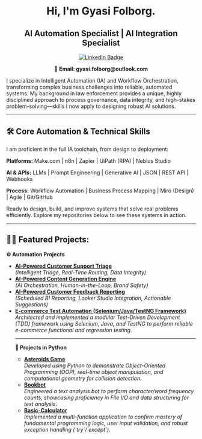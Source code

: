 <h1 align="center">Hi, I'm Gyasi Folborg.</h1>
<h2 align="center">AI Automation Specialist | AI Integration Specialist</h2>

<p align="center">
  <a href="https://www.linkedin.com/in/gyasi-folborg"><img src="https://img.shields.io/badge/LinkedIn-0077B5?style=for-the-badge&logo=linkedin&logoColor=white" alt="LinkedIn Badge"/></a>
</p>

<p align="center">
  📧 <b> Email: gyasi.folborg@outlook.com</b>
</p>

<p>
I specialize in Intelligent Automation (IA) and Workflow Orchestration, transforming complex business challenges into reliable, automated systems. My background in law enforcement provides a unique, highly disciplined approach to process governance, data integrity, and high-stakes problem-solving—skills I now apply to designing robust AI solutions.
</p>

---

<h2>🛠️ Core Automation & Technical Skills</h2>
<p>
I am proficient in the full IA toolchain, from design to deployment:
</p>
<p>
<strong>Platforms:</strong> Make.com | n8n | Zapier | UiPath (RPA) | Nebius Studio
</p>
<p>
<strong>AI & APIs:</strong> LLMs | Prompt Engineering | Generative AI | JSON | REST API | Webhooks
</p>
<p>
<strong>Process:</strong> Workflow Automation | Business Process Mapping | Miro (Design) | Agile | Git/GitHub
</p>

<p>
Ready to design, build, and improve systems that solve real problems efficiently. Explore my repositories below to see these systems in action.
</p>

---
<h2>👨‍💻 Featured Projects:</h2>

<b>⚙️ Automation Projects</b>
<ul>
    <li>
        <b><a href="https://github.com/Gfolborg/AI-Powered-Customer-Support-Triage">AI-Powered Customer Support Triage</a></b>
        <br />
        <i>(Intelligent Triage, Real-Time Routing, Data Integrity)</i>
    </li>
    <li>
        <b><a href="https://github.com/Gfolborg/AI-Powered-Content-Generator">AI-Powered Content Generation Engine</a></b>
        <br />
        <i>(AI Orchestration, Human-in-the-Loop, Brand Safety)</i>
    </li>
    <li>
        <b><a href="[INSERT REPO LINK HERE]">AI-Powered Customer Feedback Reporting</a></b>
        <br />
        <i>(Scheduled BI Reporting, Looker Studio Integration, Actionable Suggestions)</i>
    </li>
    <li>
    <b><a href="https://github.com/Gfolborg/testng-selenium-framework">E-commerce Test Automation (Selenium/Java/TestNG Framework)</a></b>
    <br />
    <i>Architected and implemented a modular Test-Driven Development (TDD) framework using Selenium, Java, and TestNG to perform reliable e-commerce functional and regression testing.</i>
</li>

---
<b>🐍 Projects in Python</b>
<ul>
    <li>
        <b><a href="https://github.com/Gfolborg/Asteroids-Game">Asteroids Game</a></b>
        <br />
        <i>Developed using Python to demonstrate Object-Oriented Programming (OOP), real-time object manipulation, and computational geometry for collision detection.</i>
    </li>
    <li>
        <b><a href="https://github.com/Gfolborg/bookbot">Bookbot</a></b>
        <br />
        <i>Engineered a text analysis bot to perform character/word frequency counts, showcasing proficiency in File I/O and data structuring for text analysis.</i>
    </li>
    <li>
        <b><a href="https://github.com/Gfolborg/Basic-Calculator">Basic-Calculator</a></b>
        <br />
        <i>Implemented a multi-function application to confirm mastery of fundamental programming logic, user input validation, and robust exception handling (`try`/`except`).</i>
    </li>
</ul>
